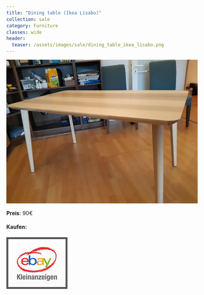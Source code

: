 ```yaml
---
title: "Dining table (Ikea Lisabo)"
collection: sale
category: Furniture
classes: wide
header: 
  teaser: /assets/images/sale/dining_table_ikea_lisabo.png
---
```




<a href="">
  <img src="/assets/images/sale/dining_table_ikea_lisabo.png" alt="Dining table (Ikea Lisabo)">
</a>

**Preis**: 90€


#### Kaufen:
<a href="">
  <img src="/assets/images/ebay.png" alt="Ebay Kleinanzeigen" style="border: 5px solid #555">
</a>

